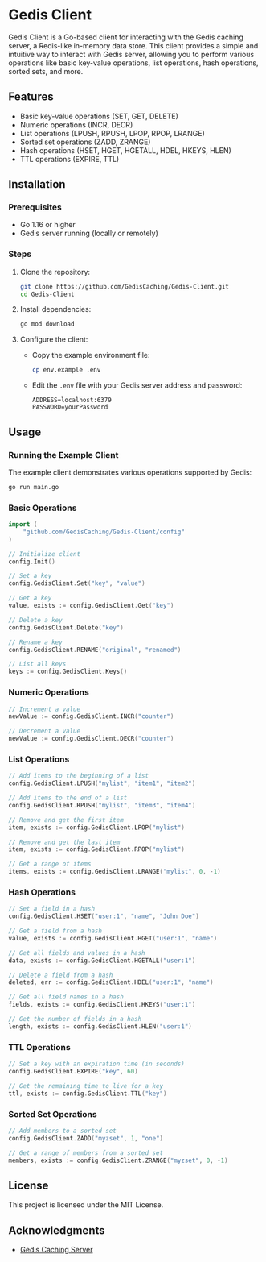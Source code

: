 # Gedis Client

Gedis Client is a Go-based client for interacting with the Gedis caching server, a Redis-like in-memory data store. This client provides a simple and intuitive way to interact with Gedis server, allowing you to perform various operations like basic key-value operations, list operations, hash operations, sorted sets, and more.

## Features

- Basic key-value operations (SET, GET, DELETE)
- Numeric operations (INCR, DECR)
- List operations (LPUSH, RPUSH, LPOP, RPOP, LRANGE)
- Sorted set operations (ZADD, ZRANGE)
- Hash operations (HSET, HGET, HGETALL, HDEL, HKEYS, HLEN)
- TTL operations (EXPIRE, TTL)

## Installation

### Prerequisites

- Go 1.16 or higher
- Gedis server running (locally or remotely)

### Steps

1. Clone the repository:
   ```bash
   git clone https://github.com/GedisCaching/Gedis-Client.git
   cd Gedis-Client
   ```

2. Install dependencies:
   ```bash
   go mod download
   ```

3. Configure the client:
   - Copy the example environment file:
     ```bash
     cp env.example .env
     ```
   - Edit the `.env` file with your Gedis server address and password:
     ```
     ADDRESS=localhost:6379
     PASSWORD=yourPassword
     ```

## Usage

### Running the Example Client

The example client demonstrates various operations supported by Gedis:

```bash
go run main.go
```

### Basic Operations

```go
import (
    "github.com/GedisCaching/Gedis-Client/config"
)

// Initialize client
config.Init()

// Set a key
config.GedisClient.Set("key", "value")

// Get a key
value, exists := config.GedisClient.Get("key")

// Delete a key
config.GedisClient.Delete("key")

// Rename a key
config.GedisClient.RENAME("original", "renamed")

// List all keys
keys := config.GedisClient.Keys()
```

### Numeric Operations

```go
// Increment a value
newValue := config.GedisClient.INCR("counter")

// Decrement a value
newValue := config.GedisClient.DECR("counter")
```

### List Operations

```go
// Add items to the beginning of a list
config.GedisClient.LPUSH("mylist", "item1", "item2")

// Add items to the end of a list
config.GedisClient.RPUSH("mylist", "item3", "item4")

// Remove and get the first item
item, exists := config.GedisClient.LPOP("mylist")

// Remove and get the last item
item, exists := config.GedisClient.RPOP("mylist")

// Get a range of items
items, exists := config.GedisClient.LRANGE("mylist", 0, -1)
```

### Hash Operations

```go
// Set a field in a hash
config.GedisClient.HSET("user:1", "name", "John Doe")

// Get a field from a hash
value, exists := config.GedisClient.HGET("user:1", "name")

// Get all fields and values in a hash
data, exists := config.GedisClient.HGETALL("user:1")

// Delete a field from a hash
deleted, err := config.GedisClient.HDEL("user:1", "name")

// Get all field names in a hash
fields, exists := config.GedisClient.HKEYS("user:1")

// Get the number of fields in a hash
length, exists := config.GedisClient.HLEN("user:1")
```

### TTL Operations

```go
// Set a key with an expiration time (in seconds)
config.GedisClient.EXPIRE("key", 60)

// Get the remaining time to live for a key
ttl, exists := config.GedisClient.TTL("key")
```

### Sorted Set Operations

```go
// Add members to a sorted set
config.GedisClient.ZADD("myzset", 1, "one")

// Get a range of members from a sorted set
members, exists := config.GedisClient.ZRANGE("myzset", 0, -1)
```

## License

This project is licensed under the MIT License.

## Acknowledgments

- [Gedis Caching Server](https://github.com/GedisCaching/Gedis)